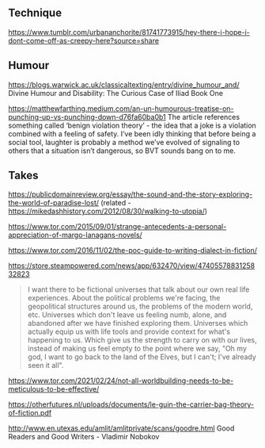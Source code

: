 ## Technique

https://www.tumblr.com/urbananchorite/81741773915/hey-there-i-hope-i-dont-come-off-as-creepy-here?source=share

 
## Humour

https://blogs.warwick.ac.uk/classicaltexting/entry/divine_humour_and/ Divine Humour and Disability: The Curious Case of Iliad Book One

https://matthewfarthing.medium.com/an-un-humourous-treatise-on-punching-up-vs-punching-down-d76fa60ba0b1 The article references something called ‘benign violation theory’ - the idea that a joke is a violation combined with a feeling of safety. I’ve been idly thinking that before being a social tool, laughter is probably a method we’ve evolved of signaling to others that a situation isn’t dangerous, so BVT sounds bang on to me.

## Takes

https://publicdomainreview.org/essay/the-sound-and-the-story-exploring-the-world-of-paradise-lost/ (related - https://mikedashhistory.com/2012/08/30/walking-to-utopia/)

https://www.tor.com/2015/09/01/strange-antecedents-a-personal-appreciation-of-margo-lanagans-novels/

https://www.tor.com/2016/11/02/the-poc-guide-to-writing-dialect-in-fiction/

https://store.steampowered.com/news/app/632470/view/4740557883125832823

> I want there to be fictional universes that talk about our own real life experiences. About the political problems we're facing, the geopolitical structures around us, the problems of the modern world, etc. Universes which don't leave us feeling numb, alone, and abandoned after we have finished exploring them. Universes which actually equip us with life tools and provide context for what's happening to us. Which give us the strength to carry on with our lives, instead of making us feel empty to the point where we say, "Oh my god, I want to go back to the land of the Elves, but I can't; I've already seen it all".

https://www.tor.com/2021/02/24/not-all-worldbuilding-needs-to-be-meticulous-to-be-effective/

https://otherfutures.nl/uploads/documents/le-guin-the-carrier-bag-theory-of-fiction.pdf

http://www.en.utexas.edu/amlit/amlitprivate/scans/goodre.html Good Readers and Good Writers - Vladimir Nobokov
